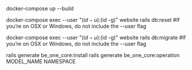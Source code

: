 
docker-compose up --build

docker-compose exec --user "$(id -u):$(id -g)" website rails db:reset
#If you’re on OSX or Windows, do not include the --user flag

docker-compose exec --user "$(id -u):$(id -g)" website rails db:migrate
#If you’re on OSX or Windows, do not include the --user flag

rails generate be_one_core:install
rails generate be_one_core:operation MODEL_NAME NAMESPACE